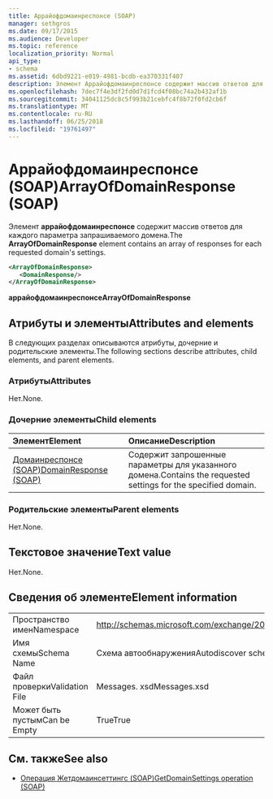 ```yaml
---
title: Аррайофдомаинреспонсе (SOAP)
manager: sethgros
ms.date: 09/17/2015
ms.audience: Developer
ms.topic: reference
localization_priority: Normal
api_type:
- schema
ms.assetid: 6dbd9221-e019-4981-bcdb-ea370331f407
description: Элемент Аррайофдомаинреспонсе содержит массив ответов для каждого параметра запрашиваемого домена.
ms.openlocfilehash: 7dec7f4e3df2fd0d7d1fcd4f08bc74a2b432af1b
ms.sourcegitcommit: 34041125dc8c5f993b21cebfc4f8b72f0fd2cb6f
ms.translationtype: MT
ms.contentlocale: ru-RU
ms.lasthandoff: 06/25/2018
ms.locfileid: "19761497"
---
```

# <a name="arrayofdomainresponse-soap"></a><span data-ttu-id="9be64-103">Аррайофдомаинреспонсе (SOAP)</span><span class="sxs-lookup"><span data-stu-id="9be64-103">ArrayOfDomainResponse (SOAP)</span></span>

<span data-ttu-id="9be64-104">Элемент **аррайофдомаинреспонсе** содержит массив ответов для каждого параметра запрашиваемого домена.</span><span class="sxs-lookup"><span data-stu-id="9be64-104">The **ArrayOfDomainResponse** element contains an array of responses for each requested domain's settings.</span></span> 
  
```XML
<ArrayOfDomainResponse>
   <DomainResponse/>
</ArrayOfDomainResponse>
```

 <span data-ttu-id="9be64-105">**аррайофдомаинреспонсе**</span><span class="sxs-lookup"><span data-stu-id="9be64-105">**ArrayOfDomainResponse**</span></span>
## <a name="attributes-and-elements"></a><span data-ttu-id="9be64-106">Атрибуты и элементы</span><span class="sxs-lookup"><span data-stu-id="9be64-106">Attributes and elements</span></span>

<span data-ttu-id="9be64-107">В следующих разделах описываются атрибуты, дочерние и родительские элементы.</span><span class="sxs-lookup"><span data-stu-id="9be64-107">The following sections describe attributes, child elements, and parent elements.</span></span>
  
### <a name="attributes"></a><span data-ttu-id="9be64-108">Атрибуты</span><span class="sxs-lookup"><span data-stu-id="9be64-108">Attributes</span></span>

<span data-ttu-id="9be64-109">Нет.</span><span class="sxs-lookup"><span data-stu-id="9be64-109">None.</span></span>
  
### <a name="child-elements"></a><span data-ttu-id="9be64-110">Дочерние элементы</span><span class="sxs-lookup"><span data-stu-id="9be64-110">Child elements</span></span>

|<span data-ttu-id="9be64-111">**Элемент**</span><span class="sxs-lookup"><span data-stu-id="9be64-111">**Element**</span></span>|<span data-ttu-id="9be64-112">**Описание**</span><span class="sxs-lookup"><span data-stu-id="9be64-112">**Description**</span></span>|
|:-----|:-----|
|[<span data-ttu-id="9be64-113">Домаинреспонсе (SOAP)</span><span class="sxs-lookup"><span data-stu-id="9be64-113">DomainResponse (SOAP)</span></span>](domainresponse-soap.md) <br/> |<span data-ttu-id="9be64-114">Содержит запрошенные параметры для указанного домена.</span><span class="sxs-lookup"><span data-stu-id="9be64-114">Contains the requested settings for the specified domain.</span></span>  <br/> |
   
### <a name="parent-elements"></a><span data-ttu-id="9be64-115">Родительские элементы</span><span class="sxs-lookup"><span data-stu-id="9be64-115">Parent elements</span></span>

<span data-ttu-id="9be64-116">Нет.</span><span class="sxs-lookup"><span data-stu-id="9be64-116">None.</span></span>
  
## <a name="text-value"></a><span data-ttu-id="9be64-117">Текстовое значение</span><span class="sxs-lookup"><span data-stu-id="9be64-117">Text value</span></span>

<span data-ttu-id="9be64-118">Нет.</span><span class="sxs-lookup"><span data-stu-id="9be64-118">None.</span></span>
  
## <a name="element-information"></a><span data-ttu-id="9be64-119">Сведения об элементе</span><span class="sxs-lookup"><span data-stu-id="9be64-119">Element information</span></span>

|||
|:-----|:-----|
|<span data-ttu-id="9be64-120">Пространство имен</span><span class="sxs-lookup"><span data-stu-id="9be64-120">Namespace</span></span>  <br/> |http://schemas.microsoft.com/exchange/2010/Autodiscover  <br/> |
|<span data-ttu-id="9be64-121">Имя схемы</span><span class="sxs-lookup"><span data-stu-id="9be64-121">Schema Name</span></span>  <br/> |<span data-ttu-id="9be64-122">Схема автообнаружения</span><span class="sxs-lookup"><span data-stu-id="9be64-122">Autodiscover schema</span></span>  <br/> |
|<span data-ttu-id="9be64-123">Файл проверки</span><span class="sxs-lookup"><span data-stu-id="9be64-123">Validation File</span></span>  <br/> |<span data-ttu-id="9be64-124">Messages. xsd</span><span class="sxs-lookup"><span data-stu-id="9be64-124">Messages.xsd</span></span>  <br/> |
|<span data-ttu-id="9be64-125">Может быть пустым</span><span class="sxs-lookup"><span data-stu-id="9be64-125">Can be Empty</span></span>  <br/> |<span data-ttu-id="9be64-126">True</span><span class="sxs-lookup"><span data-stu-id="9be64-126">True</span></span>  <br/> |
   
## <a name="see-also"></a><span data-ttu-id="9be64-127">См. также</span><span class="sxs-lookup"><span data-stu-id="9be64-127">See also</span></span>

- [<span data-ttu-id="9be64-128">Операция Жетдомаинсеттингс (SOAP)</span><span class="sxs-lookup"><span data-stu-id="9be64-128">GetDomainSettings operation (SOAP)</span></span>](getdomainsettings-operation-soap.md)

